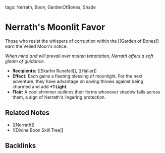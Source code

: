 tags: Nerrath, Boon, GardenOfBones, Shade

# Nerrath's Moonlit Favor

Those who resist the whispers of corruption within the [[Garden of Bones]] earn the Veiled Moon's notice.

*When mind and will prevail over molten temptation, Nerrath offers a soft gleam of guidance.*

- **Recipients:** [[Skarhn Runefall]], [[Hallar]]
- **Effect:** Each gains a fleeting blessing of moonlight. For the next adventure, they have advantage on saving throws against being charmed and add **+1 Light**.
- **Flair:** A cool shimmer outlines their forms whenever shadow falls across them, a sign of Nerrath's lingering protection.

## Related Notes
- [[Nerrath]]
- [[Divine Boon Skill Tree]]

## Backlinks

